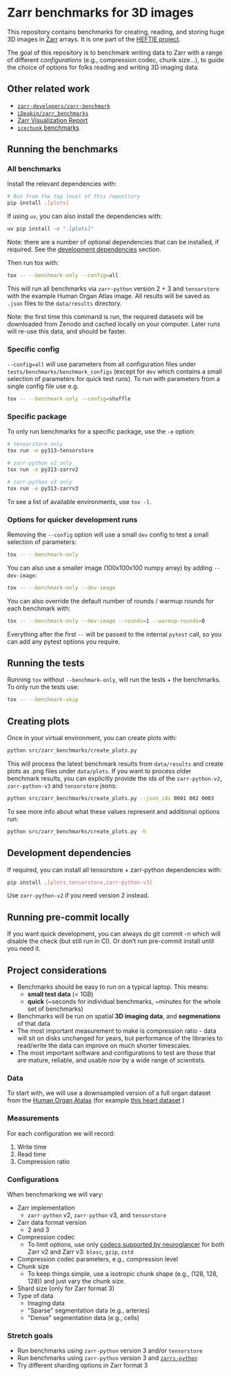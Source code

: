 # Zarr benchmarks for 3D images

This repository contains benchmarks for creating, reading, and storing huge 3D
images in [Zarr](https://zarr.dev/) arrays. It is one part of the
[HEFTIE project](https://github.com/HEFTIEProject).

The goal of this repository is to benchmark writing data to Zarr with a range of
different _configurations_ (e.g., compression codec, chunk size...), to guide
the choice of options for folks reading and writing 3D imaging data.

## Other related work

- [`zarr-developers/zarr-benchmark`](https://github.com/zarr-developers/zarr-benchmark)
- [`LDeakin/zarr_benchmarks`](https://github.com/LDeakin/zarr_benchmarks)
- [Zarr Visualization Report](https://nasa-impact.github.io/zarr-visualization-report/)
- [`icechunk` benchmarks](https://github.com/earth-mover/icechunk/tree/main/icechunk-python/notebooks/performance)

## Running the benchmarks

### All benchmarks

Install the relevant dependencies with:

```bash
# Run from the top level of this repository
pip install .[plots]
```

If using `uv`, you can also install the dependencies with:

```bash
uv pip install -e ".[plots]"
```

Note: there are a number of optional dependencies that can be installed, if
required. See the [development dependencies](#development-dependencies) section.

Then run tox with:

```bash
tox -- --benchmark-only --config=all
```

This will run all benchmarks via `zarr-python` version 2 + 3 and `tensorstore`
with the example Human Organ Atlas image. All results will be saved as `.json`
files to the `data/results` directory.

Note: the first time this command is run, the required datasets will be
downloaded from Zenodo and cached locally on your computer. Later runs will
re-use this data, and should be faster.

### Specific config

`--config=all` will use parameters from all configuration files under
`tests/benchmarks/benchmark_configs` (except for `dev` which contains a small
selection of parameters for quick test runs). To run with parameters from a
single config file use e.g.

```bash
tox -- --benchmark-only --config=shuffle
```

### Specific package

To only run benchmarks for a specific package, use the `-e` option:

```bash
# tensorstore only
tox run -e py313-tensorstore

# zarr-python v2 only
tox run -e py313-zarrv2

# zarr-python v3 only
tox run -e py313-zarrv3
```

To see a list of available environments, use `tox -l`.

### Options for quicker development runs

Removing the `--config` option will use a small `dev` config to test a small
selection of parameters:

```bash
tox -- --benchmark-only
```

You can also use a smaller image (100x100x100 numpy array) by adding
`--dev-image`:

```bash
tox -- --benchmark-only --dev-image
```

You can also override the default number of rounds / warmup rounds for each
benchmark with:

```bash
tox -- --benchmark-only --dev-image --rounds=1 --warmup-rounds=0
```

Everything after the first `--` will be passed to the internal `pytest` call, so
you can add any pytest options you require.

## Running the tests

Running `tox` without `--benchmark-only`, will run the tests + the benchmarks.
To only run the tests use:

```bash
tox -- --benchmark-skip
```

## Creating plots

Once in your virtual environment, you can create plots with:

```bash
python src/zarr_benchmarks/create_plots.py
```

This will process the latest benchmark results from `data/results` and create
plots as .png files under `data/plots`. If you want to process older benchmark
results, you can explicitly provide the ids of the `zarr-python-v2`,
`zarr-python-v3` and `tensorstore` jsons:

```bash
python src/zarr_benchmarks/create_plots.py --json_ids 0001 002 0003
```

To see more info about what these values represent and additional options run:

```bash
python src/zarr_benchmarks/create_plots.py -h
```

## Development dependencies

If required, you can install all tensorstore + zarr-python dependencies with:

```bash
pip install .[plots,tensorstore,zarr-python-v3]
```

Use `zarr-python-v2` if you need version 2 instead.

## Running pre-commit locally

If you want quick development, you can always do git commit -n which will
disable the check (but still run in CI). Or don’t run pre-commit install until
you need it.

## Project considerations

- Benchmarks should be easy to run on a typical laptop. This means:
  - **small test data** (< 1GB)
  - **quick** (~seconds for individual benchmarks, ~minutes for the whole set of
    benchmarks)
- Benchmarks will be run on spatial **3D imaging data**, and **segmenations** of
  that data
- The most important measurement to make is compression ratio - data will sit on
  disks unchanged for years, but performance of the libraries to read/write the
  data can improve on much shorter timescales.
- The most important software and configurations to test are those that are
  mature, reliable, and usable _now_ by a wide range of scientists.

### Data

To start with, we will use a downsampled version of a full organ dataset from
the [Human Organ Atalas](https://human-organ-atlas.esrf.fr) (for example
[this heart dataset](https://human-organ-atlas.esrf.fr/datasets/1773966096) )

### Measurements

For each configuration we will record:

1. Write time
2. Read time
3. Compression ratio

### Configurations

When benchmarking we will vary:

- Zarr implementation
  - `zarr-python` v2, `zarr-python` v3, and `tensorstore`
- Zarr data format version
  - 2 and 3
- Compression codec
  - To limit options, use only
    [codecs supported by neuroglancer](https://github.com/google/neuroglancer/tree/master/src/datasource/zarr#zarr-v2)
    for both Zarr v2 and Zarr v3: `blosc`, `gzip`, `zstd`
- Compression codec parameters, e.g., compression level
- Chunk size
  - To keep things simple, use a isotropic chunk shape (e.g., (128, 128, 128))
    and just vary the chunk size.
- Shard size (only for Zarr format 3)
- Type of data
  - Imaging data
  - "Sparse" segmentation data (e.g., arteries)
  - "Dense" segmentation data (e.g., cells)

### Stretch goals

- Run benchmarks using `zarr-python` version 3 and/or `tensorstore`
- Run benchmarks using `zarr-python` version 3 and
  [`zarrs-python`](https://github.com/ilan-gold/zarrs-python)
- Try different sharding options in Zarr format 3
